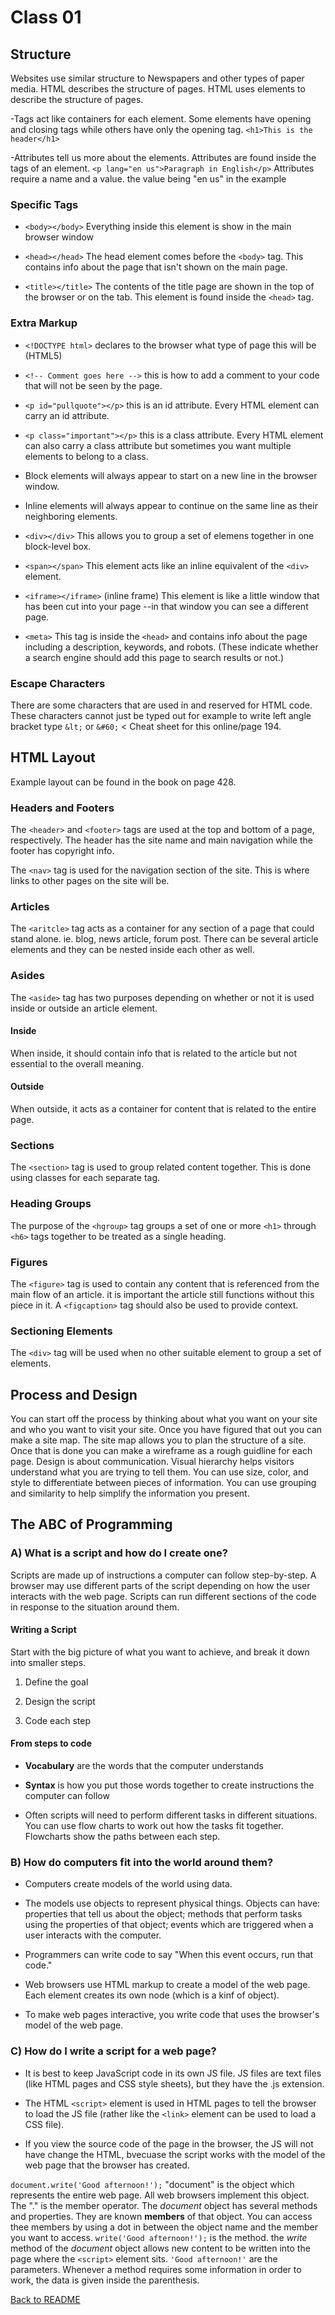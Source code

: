 # Class 01

## Structure

Websites use similar structure to Newspapers and other types of paper media. HTML describes the structure of pages. HTML uses elements to describe the structure of pages.

-Tags act like containers for each element. Some elements have opening and closing tags while others have only the opening tag. `<h1>This is the header</h1>`

-Attributes tell us more about the elements. Attributes are found inside the tags of an element. `<p lang="en us">Paragraph in English</p>` Attributes require a name and a value. the value being "en us" in the example

### Specific Tags

- `<body></body>` Everything inside this element is show in the main browser window

- `<head></head>` The head element comes before the `<body>` tag. This contains info about the page that isn't shown on the main page.

- `<title></title>` The contents of the title page are shown in the top of the browser or on the tab. This element is found inside the `<head>` tag.

### Extra Markup

- `<!DOCTYPE html>` declares to the browser what type of page this will be (HTML5)

- `<!-- Comment goes here -->` this is how to add a comment to your code that will not be seen by the page.

- `<p id="pullquote"></p>` this is an id attribute. Every HTML element can carry an id attribute.

- `<p class="important"></p>` this is a class attribute. Every HTML element can also carry a class attribute but sometimes you want multiple elements to belong to a class.

- Block elements will always appear to start on a new line in the browser window.

- Inline elements will always appear to continue on the same line as their neighboring elements.

- `<div></div>` This allows you to group a set of elemens together in one block-level box.

- `<span></span>` This element acts like an inline equivalent of the `<div>` element.

- `<iframe></iframe>` (inline frame) This element is like a little window that has been cut into your page --in that window you can see a different page.

- `<meta>` This tag is inside the `<head>` and contains info about the page including a description, keywords, and robots. (These indicate whether a search engine should add this page to search results or not.)

### Escape Characters

There are some characters that are used in and reserved for HTML code. These characters cannot just be typed out for example to write left angle bracket type `&lt;` or `&#60;` &lt; Cheat sheet for this online/page 194.

## HTML Layout

Example layout can be found in the book on page 428.

### Headers and Footers

The `<header>` and `<footer>` tags are used at the top and bottom of a page, respectively. The header has the site name and main navigation while the footer has copyright info.

The `<nav>` tag is used for the navigation section of the site. This is where links to other pages on the site will be.

### Articles

The `<aritcle>` tag acts as a container for any section of a page that could stand alone. ie. blog, news article, forum post. There can be several article elements and they can be nested inside each other as well.

### Asides

The `<aside>` tag has two purposes depending on whether or not it is used inside or outside an article element.

#### Inside

When inside, it should contain info that is related to the article but not essential to the overall meaning.

#### Outside

When outside, it acts as a container for content that is related to the entire page.

### Sections

The `<section>` tag is used to group related content together. This is done using classes for each separate tag.

### Heading Groups

The purpose of the `<hgroup>` tag groups a set of one or more `<h1>` through `<h6>` tags together to be treated as a single heading.

### Figures

The `<figure>` tag is used to contain any content that is referenced from the main flow of an article. it is important the article still functions without this piece in it. A `<figcaption>` tag should also be used to provide context.

### Sectioning Elements

The `<div>` tag will be used when no other suitable element to group a set of elements.

## Process and Design

You can start off the process by thinking about what you want on your site and who you want to visit your site. Once you have figured that out you can make a site map. The site map allows you to plan the structure of a site. Once that is done you can make a wireframe as a rough guidline for each page. Design is about communication. Visual hierarchy helps visitors understand what you are trying to tell them. You can use size, color, and style to differentiate between pieces of information. You can use grouping and similarity to help simplify the information you present.

## The ABC of Programming

### A) What is a script and how do I create one?

Scripts are made up of instructions a computer can follow step-by-step. A browser may use different parts of the script depending on how the user interacts with the web page. Scripts can run different sections of the code in response to the situation around them.

#### Writing a Script

Start with the big picture of what you want to achieve, and break it down into smaller steps.

1. Define the goal

1. Design the script

1. Code each step

#### From steps to code

- **Vocabulary** are the words that the computer understands

- **Syntax** is how you put those words together to create instructions the computer can follow

- Often scripts will need to perform different tasks in different situations. You can use flow charts to work out how the tasks fit together. Flowcharts show the paths between each step.

### B) How do computers fit into the world around them?

- Computers create models of the world using data.

- The models use objects to represent physical things. Objects can have: properties that tell us about the object; methods that perform tasks using the properties of that object; events which are triggered when a user interacts with the computer.

- Programmers can write code to say "When this event occurs, run that code."

- Web browsers use HTML markup to create a model of the web page. Each element creates its own node (which is a kinf of object).

- To make web pages interactive, you write code that uses the browser's model of the web page.

### C) How do I write a script for a web page?

- It is best to keep JavaScript code in its own JS file. JS files are text files (like HTML pages and CSS style sheets), but they have the .js extension.

- The HTML `<script>` element is used in HTML pages to tell the browser to load the JS file (rather like the `<link>` element can be used to load a CSS file).

- If you view the source code of the page in the browser, the JS will not have change the HTML, bvecuase the script works with the model of the web page that the browser has created.

`document.write('Good afternoon!');` "document" is the object which represents the entire web page. All web browsers implement this object. The "." is the member operator. The _document_ object has several methods and properties. They are known **members** of that object. You can access thee members by using a dot in between the object name and the member you want to access. `write('Good afternoon!');` is the method. the _write_ method of the _document_ object allows new content to be written into the page where the `<script>` element sits. `'Good afternoon!'` are the parameters. Whenever a method requires some information in order to work, the data is given inside the parenthesis.

[Back to README](README.md)
